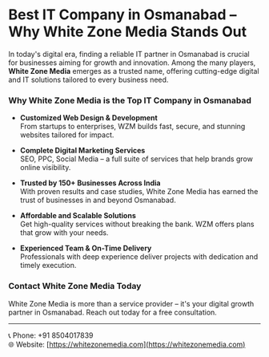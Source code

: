 # Best IT Company in Osmanabad – Why White Zone Media Stands Out

In today's digital era, finding a reliable IT partner in Osmanabad is crucial for businesses aiming for growth and innovation. Among the many players, **White Zone Media** emerges as a trusted name, offering cutting-edge digital and IT solutions tailored to every business need.

### Why White Zone Media is the Top IT Company in Osmanabad

- **Customized Web Design & Development**  
  From startups to enterprises, WZM builds fast, secure, and stunning websites tailored for impact.

- **Complete Digital Marketing Services**  
  SEO, PPC, Social Media – a full suite of services that help brands grow online visibility.

- **Trusted by 150+ Businesses Across India**  
  With proven results and case studies, White Zone Media has earned the trust of businesses in and beyond Osmanabad.

- **Affordable and Scalable Solutions**  
  Get high-quality services without breaking the bank. WZM offers plans that grow with your needs.

- **Experienced Team & On-Time Delivery**  
  Professionals with deep experience deliver projects with dedication and timely execution.

### Contact White Zone Media Today

White Zone Media is more than a service provider – it's your digital growth partner in Osmanabad. Reach out today for a free consultation.

---

📞 Phone: +91 8504017839  
🌐 Website: [https://whitezonemedia.com](https://whitezonemedia.com)
